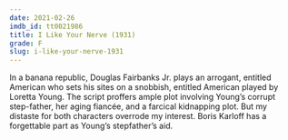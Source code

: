 ```yaml
---
date: 2021-02-26
imdb_id: tt0021986
title: I Like Your Nerve (1931)
grade: F
slug: i-like-your-nerve-1931
---
```


In a banana republic, Douglas Fairbanks Jr. plays an arrogant, entitled American who sets his sites on a snobbish, entitled American played by Loretta Young. The script proffers ample plot involving Young’s corrupt step-father, her aging fiancée, and a farcical kidnapping plot. But my distaste for both characters overrode my interest. Boris Karloff has a forgettable part as Young’s stepfather’s aid.